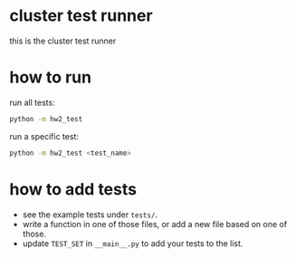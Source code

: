 
# cluster test runner

this is the cluster test runner

# how to run

run all tests:
```sh
python -m hw2_test
```

run a specific test:
```sh
python -m hw2_test <test_name>
```

# how to add tests

+ see the example tests under `tests/`.
+ write a function in one of those files, or add a new file based on one of those.
+ update `TEST_SET` in `__main__.py` to add your tests to the list.
